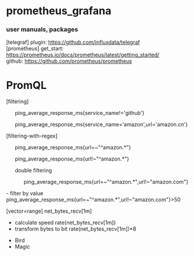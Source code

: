 # prometheus_grafana
### user manuals, packages

[telegraf]
plugin:
  https://github.com/influxdata/telegraf
<br />
[prometheus]
get_start:
  https://prometheus.io/docs/prometheus/latest/getting_started/
  <br />
github:
  https://github.com/prometheus/prometheus


# PromQL
[filtering]
<ol>ping_average_response_ms{service_name!='github'}</ol>
<ol>ping_average_response_ms{service_name='amazon',url='amazon.cn'}</ol>

[filtering-with-regex]
<ol>ping_average_response_ms{url=~"^amazon.*"}</ol>
<ol>ping_average_response_ms{url!~"^amazon.*"}</ol>
<ol>double filtering
  <ol>ping_average_response_ms{url=~"^amazon.*",url!~"amazon.com"}</ol>
  </ol>
- filter by value
ping_average_response_ms{url=~"^amazon.*",url!~"amazon.com"}>50
<br />

[vector=range]
net_bytes_recv[1m]
- calculate speed
rate(net_bytes_recv[1m])
- transform bytes to bit
rate(net_bytes_recv[1m])*8

<ul>
<li>Bird</li>
<li>Magic</li>
</ul>
